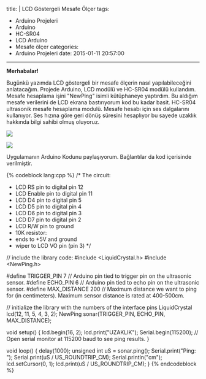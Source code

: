 title: |
  LCD Göstergeli Mesafe Ölçer
tags:
  - Arduino Projeleri
  - Arduino
  - HC-SR04
  - LCD Arduino
  - Mesafe ölçer
categories:
  - Arduino Projeleri
date: 2015-01-11 20:57:00
---
**Merhabalar!**

Bugünkü yazımda LCD göstergeli bir mesafe ölçerin nasıl yapılabileceğini anlatacağım. Projede Arduino, LCD modülü ve HC-SR04 modülü kullandım. Mesafe hesaplama işini "NewPing" isimli kütüphaneye yaptırdım. Bu aldığım mesafe verilerini de LCD ekrana bastırıyorum kod bu kadar basit. HC-SR04 ultrasonik mesafe hesaplama modulü. Mesafe hesabı için ses dalgalarını kullanıyor. Ses hızına göre geri dönüş süresini hesaplıyor bu sayede uzaklık hakkında bilgi sahibi olmuş oluyoruz.

[![](http://2.bp.blogspot.com/-imW1-EwFBzI/VLK22y3CYhI/AAAAAAAAGjE/IiK8R_IY9rM/s1600/IMG_20150111_183709.jpg)](http://2.bp.blogspot.com/-imW1-EwFBzI/VLK22y3CYhI/AAAAAAAAGjE/IiK8R_IY9rM/s1600/IMG_20150111_183709.jpg)	
<!-- more -->  

[![](http://3.bp.blogspot.com/-QmoDFE2QbYc/VLK23M3z7hI/AAAAAAAAGjI/q0U5KHUuEiU/s1600/IMG_20150111_183748.jpg)](http://3.bp.blogspot.com/-QmoDFE2QbYc/VLK23M3z7hI/AAAAAAAAGjI/q0U5KHUuEiU/s1600/IMG_20150111_183748.jpg)


Uygulamanın Arduino Kodunu paylaşıyorum. Bağlantılar da kod içerisinde verilmiştir.

{% codeblock lang:cpp %}
/* The circuit:
 * LCD RS pin to digital pin 12
 * LCD Enable pin to digital pin 11
 * LCD D4 pin to digital pin 5
 * LCD D5 pin to digital pin 4
 * LCD D6 pin to digital pin 3
 * LCD D7 pin to digital pin 2
 * LCD R/W pin to ground
 * 10K resistor:
 * ends to +5V and ground
 * wiper to LCD VO pin (pin 3)
  */

// include the library code:
#include <LiquidCrystal.h>
#include <NewPing.h>

#define TRIGGER_PIN  7  // Arduino pin tied to trigger pin on the ultrasonic sensor.
#define ECHO_PIN     6  // Arduino pin tied to echo pin on the ultrasonic sensor.
#define MAX_DISTANCE 200 // Maximum distance we want to ping for (in centimeters). Maximum sensor distance is rated at 400-500cm.

// initialize the library with the numbers of the interface pins
LiquidCrystal lcd(12, 11, 5, 4, 3, 2);
NewPing sonar(TRIGGER_PIN, ECHO_PIN, MAX_DISTANCE);

void setup() {
  lcd.begin(16, 2);
  lcd.print("UZAKLIK");
  Serial.begin(115200); // Open serial monitor at 115200 baud to see ping results.
}

void loop() {
  delay(1000);
  unsigned int uS = sonar.ping();
  Serial.print("Ping: ");
  Serial.print(uS / US_ROUNDTRIP_CM);
  Serial.println("cm");
  lcd.setCursor(0, 1);
  lcd.print(uS / US_ROUNDTRIP_CM);
}
{% endcodeblock %}